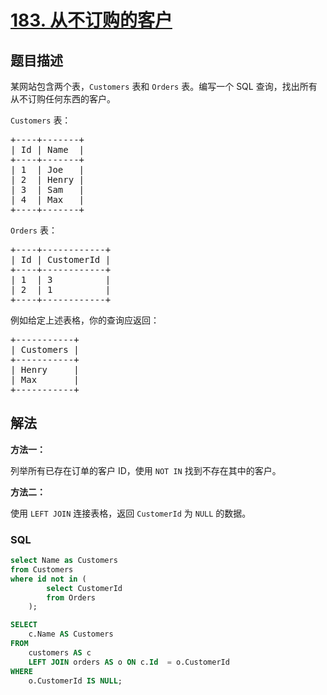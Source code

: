 # [183. 从不订购的客户](https://leetcode.cn/problems/customers-who-never-order)

## 题目描述

<p>某网站包含两个表，<code>Customers</code> 表和 <code>Orders</code> 表。编写一个 SQL 查询，找出所有从不订购任何东西的客户。</p>

<p><code>Customers</code> 表：</p>

<pre>+----+-------+
| Id | Name  |
+----+-------+
| 1  | Joe   |
| 2  | Henry |
| 3  | Sam   |
| 4  | Max   |
+----+-------+
</pre>

<p><code>Orders</code> 表：</p>

<pre>+----+------------+
| Id | CustomerId |
+----+------------+
| 1  | 3          |
| 2  | 1          |
+----+------------+
</pre>

<p>例如给定上述表格，你的查询应返回：</p>

<pre>+-----------+
| Customers |
+-----------+
| Henry     |
| Max       |
+-----------+
</pre>

## 解法

**方法一：**

列举所有已存在订单的客户 ID，使用 `NOT IN` 找到不存在其中的客户。

**方法二：**

使用 `LEFT JOIN` 连接表格，返回 `CustomerId` 为 `NULL` 的数据。

### **SQL**

```sql
select Name as Customers
from Customers
where id not in (
        select CustomerId
        from Orders
    );
```

```sql
SELECT
    c.Name AS Customers
FROM
    customers AS c
    LEFT JOIN orders AS o ON c.Id  = o.CustomerId
WHERE
    o.CustomerId IS NULL;
```
